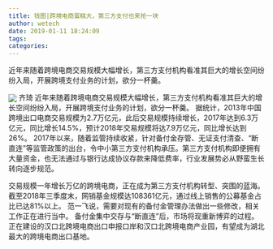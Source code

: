 ```yaml
---
title: 钱图|跨境电商蛋糕大，第三方支付也来抢一块
author: wetech
date: 2019-01-11 18:24:09
tags: 
categories: 
---
```

近年来随着跨境电商交易规模大幅增长，第三方支付机构看准其巨大的增长空间纷纷入局，开展跨境支付业务的计划，欲分一杯羹。
<!-- more -->
<img align="center" border="0" src="https://imgcdn.yicai.com/uppics/images/2019/01/4e2d085b46c62e0dcebd16bf4b6da4dd.jpg" />
齐琦
近年来随着跨境电商交易规模大幅增长，第三方支付机构看准其巨大的增长空间纷纷入局，开展跨境支付业务的计划，欲分一杯羹。
据统计，2013年中国跨境出口电商交易规模为2.7万亿元，此后交易规模持续增长，2017年达到6.3万亿元，同比增长14.5%，预计2018年交易规模将达7.9万亿元，同比增长达到26%。
2017年以来，随着监管持续收紧，针对备付金存管、无证支付清查、“断直连”等监管政策的出台，令中小第三方支付机构承压。第三方支付机构即便拥有大量资金，也无法通过与银行达成协议存款来降低费率，行业发展势必从野蛮生长转向逐步规范。
 
 
交易规模一年增长万亿的跨境电商，正在成为第三方支付机构转型、突围的蓝海。
截至2018年三季度末，网销基金规模达108361亿元，通过线上销售的公募基金占比已达81%以上。
范一飞说，需要对现有的备付金管理办法做出一些修改，相关工作正在进行当中。
备付金集中交存与“断直连”后，市场将现重新博弈的过程。
正在建设的汉口北跨境电商出口申报口岸和汉口北跨境电商产业园，有望成为湖北最大的跨境电商出口基地。
